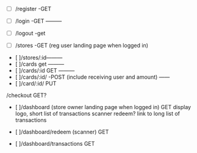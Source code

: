  - [ ] /register -GET
 - [ ] /login -GET ———
 - [ ] /logout -get 

 - [ ] /stores -GET (reg user landing page when logged in)
 - [ ]/stores/:id———
 - [ ]/cards get ———
 - [ ]/cards/:id GET ———
 - [ ]/cards/:id/ -POST (include receiving user and amount) ——
 - [ ]/card/:id/ PUT
<!-- /cart GET -->
 /checkout GET?

 - [ ]/dashboard (store owner landing page when logged in) GET
display logo, 
	short list of transactions
	scanner
	redeem?
	link to long list of transactions 

- [ ]/dashboard/redeem (scanner) GET
- [ ]/dashboard/transactions GET
